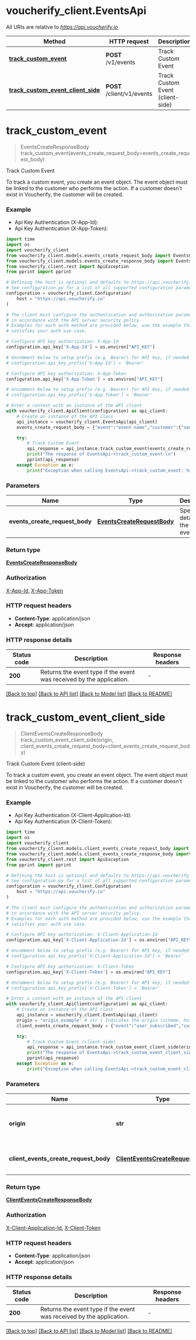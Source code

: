 # voucherify_client.EventsApi

All URIs are relative to *https://api.voucherify.io*

Method | HTTP request | Description
------------- | ------------- | -------------
[**track_custom_event**](EventsApi.md#track_custom_event) | **POST** /v1/events | Track Custom Event
[**track_custom_event_client_side**](EventsApi.md#track_custom_event_client_side) | **POST** /client/v1/events | Track Custom Event (client-side)


# **track_custom_event**
> EventsCreateResponseBody track_custom_event(events_create_request_body=events_create_request_body)

Track Custom Event

To track a custom event, you create an event object.    The event object must be linked to the customer who performs the action. If a customer doesn't exist in Voucherify, the customer will be created.

### Example

* Api Key Authentication (X-App-Id):
* Api Key Authentication (X-App-Token):
```python
import time
import os
import voucherify_client
from voucherify_client.models.events_create_request_body import EventsCreateRequestBody
from voucherify_client.models.events_create_response_body import EventsCreateResponseBody
from voucherify_client.rest import ApiException
from pprint import pprint

# Defining the host is optional and defaults to https://api.voucherify.io
# See configuration.py for a list of all supported configuration parameters.
configuration = voucherify_client.Configuration(
    host = "https://api.voucherify.io"
)

# The client must configure the authentication and authorization parameters
# in accordance with the API server security policy.
# Examples for each auth method are provided below, use the example that
# satisfies your auth use case.

# Configure API key authorization: X-App-Id
configuration.api_key['X-App-Id'] = os.environ["API_KEY"]

# Uncomment below to setup prefix (e.g. Bearer) for API key, if needed
# configuration.api_key_prefix['X-App-Id'] = 'Bearer'

# Configure API key authorization: X-App-Token
configuration.api_key['X-App-Token'] = os.environ["API_KEY"]

# Uncomment below to setup prefix (e.g. Bearer) for API key, if needed
# configuration.api_key_prefix['X-App-Token'] = 'Bearer'

# Enter a context with an instance of the API client
with voucherify_client.ApiClient(configuration) as api_client:
    # Create an instance of the API class
    api_instance = voucherify_client.EventsApi(api_client)
    events_create_request_body = {"event":"event-name","customer":{"source_id":"referee-source_id"},"referral":{"code":"voucher-code","referrer_id":"referrer-source_id"}} # EventsCreateRequestBody | Specify the details of the custom event. (optional)

    try:
        # Track Custom Event
        api_response = api_instance.track_custom_event(events_create_request_body=events_create_request_body)
        print("The response of EventsApi->track_custom_event:\n")
        pprint(api_response)
    except Exception as e:
        print("Exception when calling EventsApi->track_custom_event: %s\n" % e)
```



### Parameters

Name | Type | Description  | Notes
------------- | ------------- | ------------- | -------------
 **events_create_request_body** | [**EventsCreateRequestBody**](EventsCreateRequestBody.md)| Specify the details of the custom event. | [optional] 

### Return type

[**EventsCreateResponseBody**](EventsCreateResponseBody.md)

### Authorization

[X-App-Id](../README.md#X-App-Id), [X-App-Token](../README.md#X-App-Token)

### HTTP request headers

 - **Content-Type**: application/json
 - **Accept**: application/json

### HTTP response details
| Status code | Description | Response headers |
|-------------|-------------|------------------|
**200** | Returns the event type if the event was received by the application. |  -  |

[[Back to top]](#) [[Back to API list]](../README.md#documentation-for-api-endpoints) [[Back to Model list]](../README.md#documentation-for-models) [[Back to README]](../README.md)

# **track_custom_event_client_side**
> ClientEventsCreateResponseBody track_custom_event_client_side(origin, client_events_create_request_body=client_events_create_request_body)

Track Custom Event (client-side)

To track a custom event, you create an event object.    The event object must be linked to the customer who performs the action. If a customer doesn't exist in Voucherify, the customer will be created.

### Example

* Api Key Authentication (X-Client-Application-Id):
* Api Key Authentication (X-Client-Token):
```python
import time
import os
import voucherify_client
from voucherify_client.models.client_events_create_request_body import ClientEventsCreateRequestBody
from voucherify_client.models.client_events_create_response_body import ClientEventsCreateResponseBody
from voucherify_client.rest import ApiException
from pprint import pprint

# Defining the host is optional and defaults to https://api.voucherify.io
# See configuration.py for a list of all supported configuration parameters.
configuration = voucherify_client.Configuration(
    host = "https://api.voucherify.io"
)

# The client must configure the authentication and authorization parameters
# in accordance with the API server security policy.
# Examples for each auth method are provided below, use the example that
# satisfies your auth use case.

# Configure API key authorization: X-Client-Application-Id
configuration.api_key['X-Client-Application-Id'] = os.environ["API_KEY"]

# Uncomment below to setup prefix (e.g. Bearer) for API key, if needed
# configuration.api_key_prefix['X-Client-Application-Id'] = 'Bearer'

# Configure API key authorization: X-Client-Token
configuration.api_key['X-Client-Token'] = os.environ["API_KEY"]

# Uncomment below to setup prefix (e.g. Bearer) for API key, if needed
# configuration.api_key_prefix['X-Client-Token'] = 'Bearer'

# Enter a context with an instance of the API client
with voucherify_client.ApiClient(configuration) as api_client:
    # Create an instance of the API class
    api_instance = voucherify_client.EventsApi(api_client)
    origin = 'origin_example' # str | Indicates the origin (scheme, hostname, and port).
    client_events_create_request_body = {"event":"user_subscribed","customer":{"source_id":"source_customer_event"},"referral":{"code":"46jL0kYI","referrer_id":"cust_Vzck5i8U3OhcEUFY6MKhN9Rv"},"metadata":{"login":"bob","pricing_plan":"PP1","volume_number":4}} # ClientEventsCreateRequestBody | Specify the details of the custom event. (optional)

    try:
        # Track Custom Event (client-side)
        api_response = api_instance.track_custom_event_client_side(origin, client_events_create_request_body=client_events_create_request_body)
        print("The response of EventsApi->track_custom_event_client_side:\n")
        pprint(api_response)
    except Exception as e:
        print("Exception when calling EventsApi->track_custom_event_client_side: %s\n" % e)
```



### Parameters

Name | Type | Description  | Notes
------------- | ------------- | ------------- | -------------
 **origin** | **str**| Indicates the origin (scheme, hostname, and port). | 
 **client_events_create_request_body** | [**ClientEventsCreateRequestBody**](ClientEventsCreateRequestBody.md)| Specify the details of the custom event. | [optional] 

### Return type

[**ClientEventsCreateResponseBody**](ClientEventsCreateResponseBody.md)

### Authorization

[X-Client-Application-Id](../README.md#X-Client-Application-Id), [X-Client-Token](../README.md#X-Client-Token)

### HTTP request headers

 - **Content-Type**: application/json
 - **Accept**: application/json

### HTTP response details
| Status code | Description | Response headers |
|-------------|-------------|------------------|
**200** | Returns the event type if the event was received by the application. |  -  |

[[Back to top]](#) [[Back to API list]](../README.md#documentation-for-api-endpoints) [[Back to Model list]](../README.md#documentation-for-models) [[Back to README]](../README.md)

